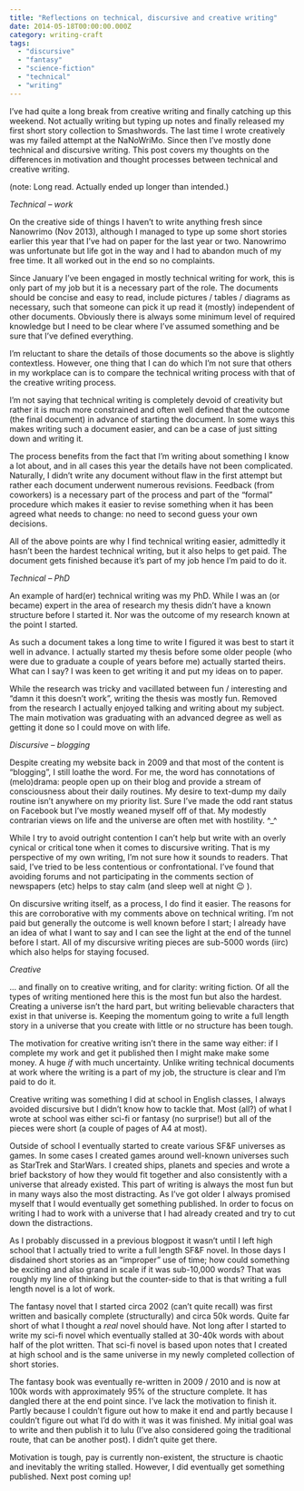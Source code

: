 ```yaml
---
title: "Reflections on technical, discursive and creative writing"
date: 2014-05-18T00:00:00.000Z
category: writing-craft
tags:
  - "discursive"
  - "fantasy"
  - "science-fiction"
  - "technical"
  - "writing"
---
```


I’ve had quite a long break from creative writing and finally catching up this weekend. Not actually writing but typing up notes and finally released my first short story collection to Smashwords. The last time I wrote creatively was my failed attempt at the NaNoWriMo. Since then I’ve mostly done technical and discursive writing. This post covers my thoughts on the differences in motivation and thought processes between technical and creative writing.

(note: Long read. Actually ended up longer than intended.)

*Technical – work*

On the creative side of things I haven’t to write anything fresh since Nanowrimo (Nov 2013), although I managed to type up some short stories earlier this year that I’ve had on paper for the last year or two. Nanowrimo was unfortunate but life got in the way and I had to abandon much of my free time. It all worked out in the end so no complaints.

Since January I’ve been engaged in mostly technical writing for work, this is only part of my job but it is a necessary part of the role. The documents should be concise and easy to read, include pictures / tables / diagrams as necessary, such that someone can pick it up read it (mostly) independent of other documents. Obviously there is always some minimum level of required knowledge but I need to be clear where I’ve assumed something and be sure that I’ve defined everything.

I’m reluctant to share the details of those documents so the above is slightly contextless. However, one thing that I can do which I’m not sure that others in my workplace can is to compare the technical writing process with that of the creative writing process.

I’m not saying that technical writing is completely devoid of creativity but rather it is much more constrained and often well defined that the outcome (the final document) in advance of starting the document. In some ways this makes writing such a document easier, and can be a case of just sitting down and writing it.

The process benefits from the fact that I’m writing about something I know a lot about, and in all cases this year the details have not been complicated. Naturally, I didn’t write any document without flaw in the first attempt but rather each document underwent numerous revisions. Feedback (from coworkers) is a necessary part of the process and part of the “formal” procedure which makes it easier to revise something when it has been agreed what needs to change: no need to second guess your own decisions.

All of the above points are why I find technical writing easier, admittedly it hasn’t been the hardest technical writing, but it also helps to get paid. The document gets finished because it’s part of my job hence I’m paid to do it.

*Technical – PhD*

An example of hard(er) technical writing was my PhD. While I was an (or became) expert in the area of research my thesis didn’t have a known structure before I started it. Nor was the outcome of my research known at the point I started.

As such a document takes a long time to write I figured it was best to start it well in advance. I actually started my thesis before some older people (who were due to graduate a couple of years before me) actually started theirs. What can I say? I was keen to get writing it and put my ideas on to paper.

While the research was tricky and vacillated between fun / interesting and “damn it this doesn’t work”, writing the thesis was mostly fun. Removed from the research I actually enjoyed talking and writing about my subject. The main motivation was graduating with an advanced degree as well as getting it done so I could move on with life.

*Discursive – blogging*

Despite creating my website back in 2009 and that most of the content is “blogging”, I still loathe the word. For me, the word has connotations of (melo)drama: people open up on their blog and provide a stream of consciousness about their daily routines. My desire to text-dump my daily routine isn’t anywhere on my priority list. Sure I’ve made the odd rant status on Facebook but I’ve mostly weaned myself off of that. My modestly contrarian views on life and the universe are often met with hostility. ^_^

While I try to avoid outright contention I can’t help but write with an overly cynical or critical tone when it comes to discursive writing. That is my perspective of my own writing, I’m not sure how it sounds to readers. That said, I’ve tried to be less contentious or confrontational. I’ve found that avoiding forums and not participating in the comments section of newspapers (etc) helps to stay calm (and sleep well at night 😉 ).

On discursive writing itself, as a process, I do find it easier. The reasons for this are corroborative with my comments above on technical writing. I’m not paid but generally the outcome is well known before I start; I already have an idea of what I want to say and I can see the light at the end of the tunnel before I start. All of my discursive writing pieces are sub-5000 words (iirc) which also helps for staying focused.

*Creative*

… and finally on to creative writing, and for clarity: writing fiction. Of all the types of writing mentioned here this is the most fun but also the hardest. Creating a universe isn’t the hard part, but writing believable characters that exist in that universe is. Keeping the momentum going to write a full length story in a universe that you create with little or no structure has been tough.

The motivation for creative writing isn’t there in the same way either: if I complete my work and get it published then I might make make some money. A huge *if* with much uncertainty. Unlike writing technical documents at work where the writing is a part of my job, the structure is clear and I’m paid to do it.

Creative writing was something I did at school in English classes, I always avoided discursive but I didn’t know how to tackle that. Most (all?) of what I wrote at school was either sci-fi or fantasy (no surprise!) but all of the pieces were short (a couple of pages of A4 at most).

Outside of school I eventually started to create various SF&F universes as games. In some cases I created games around well-known universes such as StarTrek and StarWars. I created ships, planets and species and wrote a brief backstory of how they would fit together and also consistently with a universe that already existed. This part of writing is always the most fun but in many ways also the most distracting. As I’ve got older I always promised myself that I would eventually get something published. In order to focus on writing I had to work with a universe that I had already created and try to cut down the distractions.

As I probably discussed in a previous blogpost it wasn’t until I left high school that I actually tried to write a full length SF&F novel. In those days I disdained short stories as an “improper” use of time; how could something be exciting and also grand in scale if it was sub-10,000 words? That was roughly my line of thinking but the counter-side to that is that writing a full length novel is a lot of work.

The fantasy novel that I started circa 2002 (can’t quite recall) was first written and basically complete (structurally) and circa 50k words. Quite far short of what I thought a *real* novel should have. Not long after I started to write my sci-fi novel which eventually stalled at 30-40k words with about half of the plot written. That sci-fi novel is based upon notes that I created at high school and is the same universe in my newly completed collection of short stories.

The fantasy book was eventually re-written in 2009 / 2010 and is now at 100k words with approximately 95% of the structure complete. It has dangled there at the end point since. I’ve lack the motivation to finish it. Partly because I couldn’t figure out how to make it end and partly because I couldn’t figure out what I’d do with it was it was finished. My initial goal was to write and then publish it to lulu (I’ve also considered going the traditional route, that can be another post). I didn’t quite get there.

Motivation is tough, pay is currently non-existent, the structure is chaotic and inevitably the writing stalled. However, I did eventually get something published. Next post coming up!